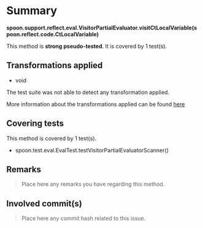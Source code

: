 # Summary
**spoon.support.reflect.eval.VisitorPartialEvaluator.visitCtLocalVariable(spoon.reflect.code.CtLocalVariable)**

This method is **strong pseudo-tested**.
It is covered by 1 test(s). 


## Transformations applied

- void


The test suite was not able to detect any transformation applied.

More information about the transformations applied can be found [here](https://github.com/STAMP-project/pitest-descartes)

## Covering tests
This method is covered by 1 test(s).
* spoon.test.eval.EvalTest.testVisitorPartialEvaluatorScanner()


## Remarks
> Place here any remarks you have regarding this method.

## Involved commit(s)

> Place here any commit hash related to this issue.
